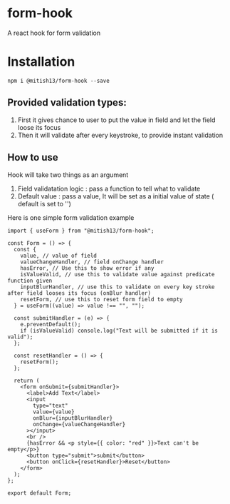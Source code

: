 # form-hook

A react hook for form validation

# Installation

`npm i @mitish13/form-hook --save`

## Provided validation types:

1. First it gives chance to user to put the value in field and let the field loose its focus
2. Then it will validate after every keystroke, to provide instant validation

## How to use

Hook will take two things as an argument

1. Field validatation logic : pass a function to tell what to validate
2. Default value : pass a value, It will be set as a initial value of state ( default is set to '')

Here is one simple form validation example

```
import { useForm } from "@mitish13/form-hook";

const Form = () => {
  const {
    value, // value of field
    valueChangeHandler, // field onChange handler
    hasError, // Use this to show error if any
    isValueValid, // use this to validate value against predicate function given
    inputBlurHandler, // use this to validate on every key stroke after field looses its focus (onBlur handler)
    resetForm, // use this to reset form field to empty
  } = useForm((value) => value !== "", "");

  const submitHandler = (e) => {
    e.preventDefault();
    if (isValueValid) console.log("Text will be submitted if it is valid");
  };

  const resetHandler = () => {
    resetForm();
  };

  return (
    <form onSubmit={submitHandler}>
      <label>Add Text</label>
      <input
        type="text"
        value={value}
        onBlur={inputBlurHandler}
        onChange={valueChangeHandler}
      ></input>
      <br />
      {hasError && <p style={{ color: "red" }}>Text can't be empty</p>}
      <button type="submit">submit</button>
      <button onClick={resetHandler}>Reset</button>
    </form>
  );
};

export default Form;
```
